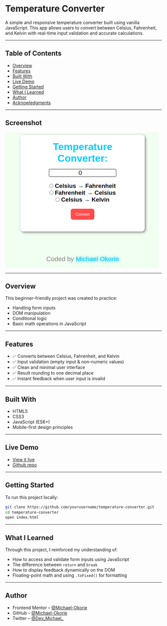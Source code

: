 # Temperature Converter

A simple and responsive temperature converter built using vanilla JavaScript. This app allows users to convert between Celsius, Fahrenheit, and Kelvin with real-time input validation and accurate calculations.

---

## Table of Contents

- [Overview](#overview)
- [Features](#features)
- [Built With](#built-with)
- [Live Demo](#live-demo)
- [Getting Started](#getting-started)
- [What I Learned](#what-i-learned)
- [Author](#author)
- [Acknowledgments](#acknowledgments)

---

## Screenshot

![Temperature Converter](./screenshot.png)

--- 

## Overview

This beginner-friendly project was created to practice:
- Handling form inputs
- DOM manipulation
- Conditional logic
- Basic math operations in JavaScript

---

## Features

- ✅ Converts between Celsius, Fahrenheit, and Kelvin
- ✅ Input validation (empty input & non-numeric values)
- ✅ Clean and minimal user interface
- ✅ Result rounding to one decimal place
- ✅ Instant feedback when user input is invalid

---

## Built With

- HTML5
- CSS3
- JavaScript (ES6+)
- Mobile-first design principles

---

## Live Demo

 - [View it live](https://michael-okorie.github.io/Temperature-Converter/)
 - [Github repo](https://github.com/Michael-Okorie/Temperature-Converter.git)  

---

## Getting Started

To run this project locally:

```bash
git clone https://github.com/yourusername/temperature-converter.git
cd temperature-converter
open index.html
```

---

## What I Learned

Through this project, I reinforced my understanding of:

- How to access and validate form inputs using JavaScript
- The difference between `return` and `break`
- How to display feedback dynamically on the DOM
- Floating-point math and using `.toFixed()` for formatting

---

## Author

- Frontend Mentor – [@Michael-Okorie](https://www.frontendmentor.io/profile/Michael-Okorie)
- GitHub – [@Michael-Okorie](https://github.com/Michael-Okorie)
- Twitter – [@Dev_Michael_](https://x.com/Dev_Michael_)
